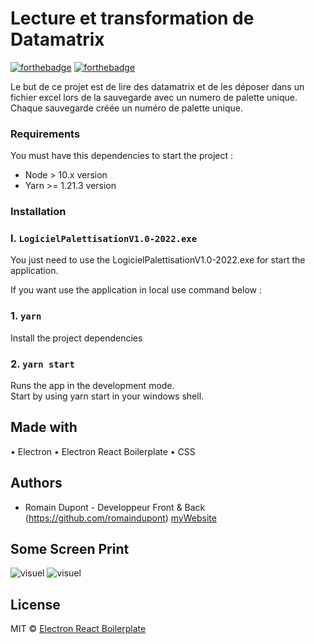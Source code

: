 # Lecture et transformation de Datamatrix

[![forthebadge](https://forthebadge.com/images/badges/built-by-developers.svg)](https://forthebadge.com)
[![forthebadge](https://forthebadge.com/images/badges/made-with-javascript.svg)](https://forthebadge.com)

Le but de ce projet est de lire des datamatrix et de les déposer dans un fichier excel lors de la sauvegarde avec un numero de palette unique. Chaque sauvegarde créée un numéro de palette unique.

### Requirements

You must have this dependencies to start the project : 

- Node > 10.x version
- Yarn >= 1.21.3 version

### Installation

### I. `LogicielPalettisationV1.0-2022.exe`
You just need to use the LogicielPalettisationV1.0-2022.exe for start the application.

If you want use the application in local use command below :

### 1. `yarn`
Install the project dependencies

### 2. `yarn start`

Runs the app in the development mode.\
Start by using yarn start in your windows shell.

## Made with

• Electron
• Electron React Boilerplate
• CSS

## Authors

* Romain Dupont - Developpeur Front & Back (https://github.com/romaindupont) [myWebsite](https://www.romaindupont.me/)

## Some Screen Print
![visuel]()
![visuel]()

## License

MIT © [Electron React Boilerplate](https://github.com/electron-react-boilerplate)
